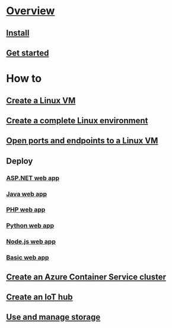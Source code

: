 # [Overview](old-and-new-clis.md)
## [Install](install-az-cli2.md)
## [Get started](get-started-with-az-cli2.md)
# How to
## [Create a Linux VM](..\..\azure\virtual-machines\virtual-machines-linux-quick-create-cli?toc=%2fcli%2fazure%2ftoc.json)
## [Create a complete Linux environment](..\..\azure\virtual-machines\virtual-machines-linux-create-cli-complete?toc=%2fcli%2fazure%2ftoc.json)
## [Open ports and endpoints to a Linux VM](..\..\azure\virtual-machines\virtual-machines-linux-nsg-quickstart?toc=%2fcli%2fazure%2ftoc.json)
## Deploy
### [ASP.NET web app](..\..\azure\app-service-web\app-service-web-get-started-dotnet.json)
### [Java web app](..\..\azure\app-service-web\app-service-web-get-started-java.json)
### [PHP web app](..\..\azure\app-service-web\app-service-web-get-started-php.json)
### [Python web app](..\..\azure\app-service-web\app-service-web-get-started-python.json)
### [Node.js web app](..\..\azure\app-service-web\app-service-web-get-started-nodejs.json)
### [Basic web app](..\..\azure\app-service-web\app-service-web-get-started-html.json)
## [Create an Azure Container Service cluster](..\..\azure\container-service\container-service-create-acs-cluster-cli?toc=%2fcli%2fazure%2ftoc.json)
## [Create an IoT hub](..\..\azure\iot-hub\iot-hub-create-using-cli?toc=%2fcli%2fazure%2ftoc.json)
## [Use and manage storage](..\..\azure\storage\storage-azure-cli?toc=%2fcli%2fazure%2ftoc.json)

